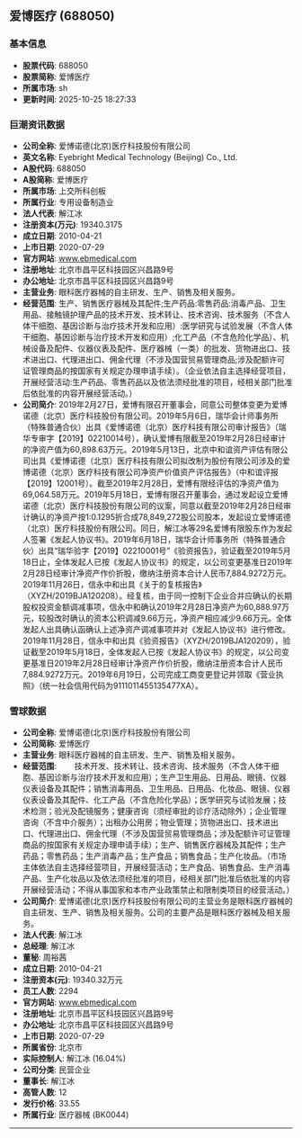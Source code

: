 ## 爱博医疗 (688050)

### 基本信息

- **股票代码**: 688050
- **股票简称**: 爱博医疗
- **所属市场**: sh
- **更新时间**: 2025-10-25 18:27:33

### 巨潮资讯数据

- **公司全称**: 爱博诺德(北京)医疗科技股份有限公司
- **英文名称**: Eyebright Medical Technology (Beijing) Co., Ltd.
- **A股代码**: 688050
- **A股简称**: 爱博医疗
- **所属市场**: 上交所科创板
- **所属行业**: 专用设备制造业
- **法人代表**: 解江冰
- **注册资本(万元)**: 19340.3175
- **成立日期**: 2010-04-21
- **上市日期**: 2020-07-29
- **官方网站**: www.ebmedical.com
- **注册地址**: 北京市昌平区科技园区兴昌路9号
- **办公地址**: 北京市昌平区科技园区兴昌路9号
- **主营业务**: 眼科医疗器械的自主研发、生产、销售及相关服务。
- **经营范围**: 生产、销售医疗器械及其配件;生产药品:零售药品:消毒产品、卫生用品、接触镜护理产品的技术开发、技术转让、技术咨询、技术服务（不含人体干细胞、基因诊断与治疗技术开发和应用）:医学研究与试验发展（不含人体干细胞、基因诊断与治疗技术开发和应用）;化工产品（不含危险化学品）、机械设备及配件、仪器仪表及配件、医疗器械（一类）的批发、货物进出口、技术进出口、代理进出口、佣金代理（不涉及国营贸易管理商品;涉及配额许可证管理商品的按国家有关规定办理申请手续）。（企业依法自主选择经营项目，开展经营活动:生产药品、零售药品以及依法须经批准的项目，经相关部门批准后依批准的内容开展经营活动。）
- **公司简介**: 2019年2月27日，爱博有限召开董事会，同意公司整体变更为爱博诺德（北京）医疗科技股份有限公司。2019年5月6日，瑞华会计师事务所（特殊普通合伙）出具《爱博诺德（北京）医疗科技有限公司审计报告》（瑞华专审字【2019】02210014号），确认爱博有限截至2019年2月28日经审计的净资产值为60,898.63万元。2019年5月13日，北京中和谊资产评估有限公司出具《爱博诺德（北京）医疗科技有限公司拟改制为股份有限公司涉及的爱博诺德（北京）医疗科技有限公司净资产价值资产评估报告》（中和谊评报【2019】12001号）。截至2019年2月28日，爱博有限经评估的净资产值为69,064.58万元。2019年5月18日，爱博有限召开董事会，通过发起设立爱博诺德（北京）医疗科技股份有限公司的议案，同意以截至2019年2月28日经审计确认的净资产按1:0.1295折合成78,849,272股公司股本，发起设立爱博诺德（北京）医疗科技股份有限公司。同日，解江冰等29名爱博有限股东作为发起人签署《发起人协议书》。2019年6月18日，瑞华会计师事务所（特殊普通合伙）出具“瑞华验字【2019】02210001号”《验资报告》，验证截至2019年5月18日止，全体发起人已按《发起人协议书》的规定，以公司变更基准日2019年2月28日经审计净资产作价折股，缴纳注册资本合计人民币7,884.9272万元。2019年11月26日，信永中和出具《关于的复核报告》（XYZH/2019BJA120208）。经复核，由于同一控制下企业合并应确认的长期股权投资金额调减事项，信永中和确认2019年2月28日净资产为60,888.97万元，较股改时确认的资本公积调减9.66万元，净资产相应减少9.66万元。全体发起人出具确认函确认上述净资产调减事项并对《发起人协议书》进行修改。2019年11月28日，信永中和出具《验资报告》（XYZH/2019BJA120209），验证截至2019年5月18日，全体发起人已按《发起人协议书》的规定，以公司变更基准日2019年2月28日经审计净资产作价折股，缴纳注册资本合计人民币7,884.9272万元。2019年6月19日，公司完成工商变更登记并领取《营业执照》（统一社会信用代码为9111011455135477XA）。

### 雪球数据

- **公司全称**: 爱博诺德(北京)医疗科技股份有限公司
- **公司简称**: 爱博医疗
- **主营业务**: 眼科医疗器械的自主研发、生产、销售及相关服务。
- **经营范围**: 　　技术开发、技术转让、技术咨询、技术服务（不含人体干细胞、基因诊断与治疗技术开发和应用）；生产卫生用品、日用品、眼镜、仪器仪表设备及其配件；销售消毒用品、卫生用品、日用品、化妆品、眼镜、仪器仪表设备及其配件、化工产品（不含危险化学品）；医学研究与试验发展；技术检测；验光及配镜服务；健康咨询（须经审批的诊疗活动除外）；企业管理咨询（不含中介服务）；出租办公用房；物业管理；货物进出口、技术进出口、代理进出口、佣金代理（不涉及国营贸易管理商品；涉及配额许可证管理商品的按国家有关规定办理申请手续）；生产、销售医疗器械及其配件；生产药品；零售药品；生产消毒产品；生产食品；销售食品；生产化妆品。（市场主体依法自主选择经营项目，开展经营活动；生产食品、销售食品、生产消毒产品、生产化妆品以及依法须经批准的项目，经相关部门批准后依批准的内容开展经营活动；不得从事国家和本市产业政策禁止和限制类项目的经营活动。）
- **公司简介**: 爱博诺德(北京)医疗科技股份有限公司的主营业务是眼科医疗器械的自主研发、生产、销售及相关服务。公司的主要产品是眼科医疗器械及相关服务。
- **法人代表**: 解江冰
- **总经理**: 解江冰
- **董秘**: 周裕茜
- **成立日期**: 2010-04-21
- **注册资本(元)**: 19340.32万元
- **员工人数**: 2294
- **官方网站**: www.ebmedical.com
- **注册地址**: 北京市昌平区科技园区兴昌路9号
- **办公地址**: 北京市昌平区科技园区兴昌路9号
- **上市日期**: 2020-07-29
- **所属省份**: 北京市
- **实际控制人**: 解江冰 (16.04%)
- **公司分类**: 民营企业
- **董事长**: 解江冰
- **高管人数**: 12
- **发行价格**: 33.55
- **所属行业**: 医疗器械 (BK0044)

---